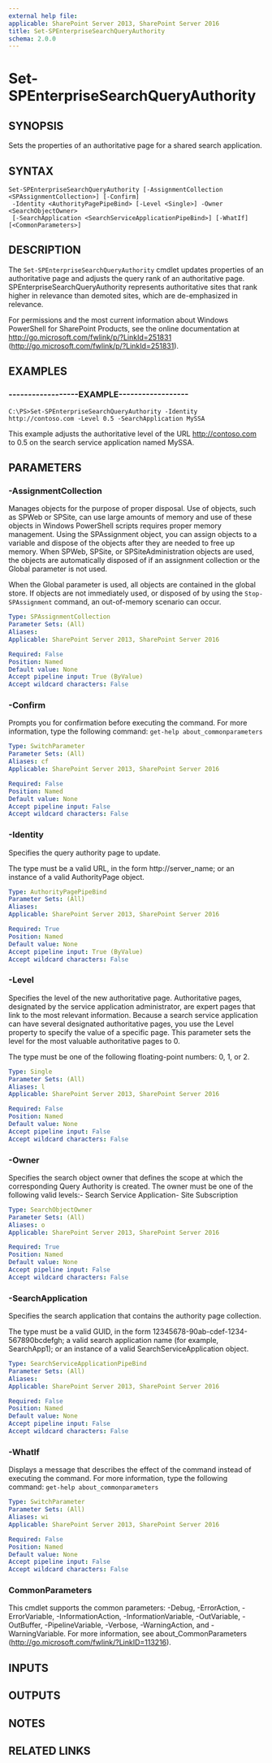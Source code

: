 ```yaml
---
external help file: 
applicable: SharePoint Server 2013, SharePoint Server 2016
title: Set-SPEnterpriseSearchQueryAuthority
schema: 2.0.0
---
```


# Set-SPEnterpriseSearchQueryAuthority

## SYNOPSIS
Sets the properties of an authoritative page for a shared search application.

## SYNTAX

```
Set-SPEnterpriseSearchQueryAuthority [-AssignmentCollection <SPAssignmentCollection>] [-Confirm]
 -Identity <AuthorityPagePipeBind> [-Level <Single>] -Owner <SearchObjectOwner>
 [-SearchApplication <SearchServiceApplicationPipeBind>] [-WhatIf] [<CommonParameters>]
```

## DESCRIPTION
The `Set-SPEnterpriseSearchQueryAuthority` cmdlet updates properties of an authoritative page and adjusts the query rank of an authoritative page.
SPEnterpriseSearchQueryAuthority represents authoritative sites that rank higher in relevance than demoted sites, which are de-emphasized in relevance.

For permissions and the most current information about Windows PowerShell for SharePoint Products, see the online documentation at http://go.microsoft.com/fwlink/p/?LinkId=251831 (http://go.microsoft.com/fwlink/p/?LinkId=251831).


## EXAMPLES

### ------------------EXAMPLE------------------
```
C:\PS>Set-SPEnterpriseSearchQueryAuthority -Identity http://contoso.com -Level 0.5 -SearchApplication MySSA
```

This example adjusts the authoritative level of the URL http://contoso.com to 0.5 on the search service application named MySSA.


## PARAMETERS

### -AssignmentCollection
Manages objects for the purpose of proper disposal.
Use of objects, such as SPWeb or SPSite, can use large amounts of memory and use of these objects in Windows PowerShell scripts requires proper memory management.
Using the SPAssignment object, you can assign objects to a variable and dispose of the objects after they are needed to free up memory.
When SPWeb, SPSite, or SPSiteAdministration objects are used, the objects are automatically disposed of if an assignment collection or the Global parameter is not used.

When the Global parameter is used, all objects are contained in the global store.
If objects are not immediately used, or disposed of by using the `Stop-SPAssignment` command, an out-of-memory scenario can occur.


```yaml
Type: SPAssignmentCollection
Parameter Sets: (All)
Aliases: 
Applicable: SharePoint Server 2013, SharePoint Server 2016

Required: False
Position: Named
Default value: None
Accept pipeline input: True (ByValue)
Accept wildcard characters: False
```

### -Confirm
Prompts you for confirmation before executing the command.
For more information, type the following command: `get-help about_commonparameters`


```yaml
Type: SwitchParameter
Parameter Sets: (All)
Aliases: cf
Applicable: SharePoint Server 2013, SharePoint Server 2016

Required: False
Position: Named
Default value: None
Accept pipeline input: False
Accept wildcard characters: False
```

### -Identity
Specifies the query authority page to update.

The type must be a valid URL, in the form http://server_name; or an instance of a valid AuthorityPage object.


```yaml
Type: AuthorityPagePipeBind
Parameter Sets: (All)
Aliases: 
Applicable: SharePoint Server 2013, SharePoint Server 2016

Required: True
Position: Named
Default value: None
Accept pipeline input: True (ByValue)
Accept wildcard characters: False
```

### -Level
Specifies the level of the new authoritative page.
Authoritative pages, designated by the service application administrator, are expert pages that link to the most relevant information.
Because a search service application can have several designated authoritative pages, you use the Level property to specify the value of a specific page.
This parameter sets the level for the most valuable authoritative pages to 0.

The type must be one of the following floating-point numbers: 0, 1, or 2.


```yaml
Type: Single
Parameter Sets: (All)
Aliases: l
Applicable: SharePoint Server 2013, SharePoint Server 2016

Required: False
Position: Named
Default value: None
Accept pipeline input: False
Accept wildcard characters: False
```

### -Owner
Specifies the search object owner that defines the scope at which the corresponding Query Authority is created. The owner must be one of the following valid levels:- Search Service Application- Site Subscription


```yaml
Type: SearchObjectOwner
Parameter Sets: (All)
Aliases: o
Applicable: SharePoint Server 2013, SharePoint Server 2016

Required: True
Position: Named
Default value: None
Accept pipeline input: False
Accept wildcard characters: False
```

### -SearchApplication
Specifies the search application that contains the authority page collection.

The type must be a valid GUID, in the form 12345678-90ab-cdef-1234-567890bcdefgh; a valid search application name (for example, SearchApp1); or an instance of a valid SearchServiceApplication object.


```yaml
Type: SearchServiceApplicationPipeBind
Parameter Sets: (All)
Aliases: 
Applicable: SharePoint Server 2013, SharePoint Server 2016

Required: False
Position: Named
Default value: None
Accept pipeline input: False
Accept wildcard characters: False
```

### -WhatIf
Displays a message that describes the effect of the command instead of executing the command.
For more information, type the following command: `get-help about_commonparameters`


```yaml
Type: SwitchParameter
Parameter Sets: (All)
Aliases: wi
Applicable: SharePoint Server 2013, SharePoint Server 2016

Required: False
Position: Named
Default value: None
Accept pipeline input: False
Accept wildcard characters: False
```

### CommonParameters
This cmdlet supports the common parameters: -Debug, -ErrorAction, -ErrorVariable, -InformationAction, -InformationVariable, -OutVariable, -OutBuffer, -PipelineVariable, -Verbose, -WarningAction, and -WarningVariable. For more information, see about_CommonParameters (http://go.microsoft.com/fwlink/?LinkID=113216).

## INPUTS

## OUTPUTS

## NOTES

## RELATED LINKS

